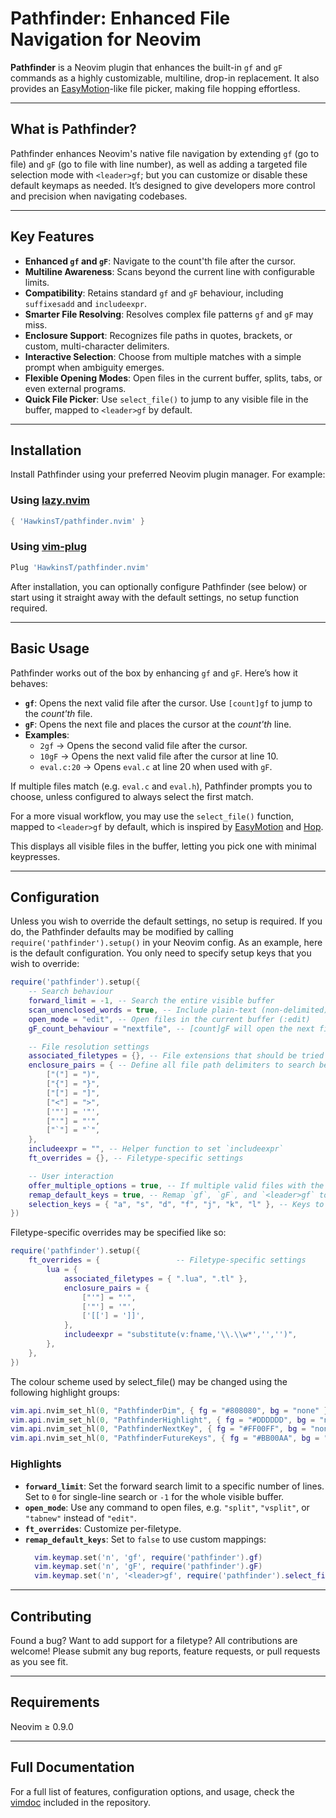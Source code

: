 # Pathfinder: Enhanced File Navigation for Neovim

**Pathfinder** is a Neovim plugin that enhances the built-in `gf` and `gF` commands as a highly customizable, multiline, drop-in replacement. It also provides an [EasyMotion](https://github.com/easymotion/vim-easymotion)-like file picker, making file hopping effortless.

---

## What is Pathfinder?

Pathfinder enhances Neovim's native file navigation by extending `gf` (go to file) and `gF` (go to file with line number), as well as adding a targeted file selection mode with `<leader>gf`; but you can customize or disable these default keymaps as needed. It’s designed to give developers more control and precision when navigating codebases.

---

## Key Features

- **Enhanced `gf` and `gF`**: Navigate to the count'th file after the cursor.
- **Multiline Awareness**: Scans beyond the current line with configurable limits.
- **Compatibility**: Retains standard `gf` and `gF` behaviour, including `suffixesadd` and `includeexpr`.
- **Smarter File Resolving**: Resolves complex file patterns `gf` and `gF` may miss.
- **Enclosure Support**: Recognizes file paths in quotes, brackets, or custom, multi-character delimiters.
- **Interactive Selection**: Choose from multiple matches with a simple prompt when ambiguity emerges.
- **Flexible Opening Modes**: Open files in the current buffer, splits, tabs, or even external programs.
- **Quick File Picker**: Use `select_file()` to jump to any visible file in the buffer, mapped to `<leader>gf` by default.

---

## Installation

Install Pathfinder using your preferred Neovim plugin manager. For example:

### Using [lazy.nvim](https://github.com/folke/lazy.nvim)

```lua
{ 'HawkinsT/pathfinder.nvim' }
```

### Using [vim-plug](https://github.com/junegunn/vim-plug)

```lua
Plug 'HawkinsT/pathfinder.nvim'
```

After installation, you can optionally configure Pathfinder (see below) or start using it straight away with the default settings, no setup function required.

---

## Basic Usage

Pathfinder works out of the box by enhancing `gf` and `gF`. Here’s how it behaves:

- **`gf`**: Opens the next valid file after the cursor. Use `[count]gf` to jump to the _count'th_ file.
- **`gF`**: Opens the next file and places the cursor at the _count'th_ line.
- **Examples**:
  - `2gf` → Opens the second valid file after the cursor.
  - `10gF` → Opens the next valid file after the cursor at line 10.
  - `eval.c:20` → Opens `eval.c` at line 20 when used with `gF`.

If multiple files match (e.g. `eval.c` and `eval.h`), Pathfinder prompts you to choose, unless configured to always select the first match.

For a more visual workflow, you may use the `select_file()` function, mapped to `<leader>gf` by default, which is inspired by [EasyMotion](https://github.com/easymotion/vim-easymotion) and [Hop](https://github.com/hadronized/hop.nvim).

This displays all visible files in the buffer, letting you pick one with minimal keypresses.

---

## Configuration

Unless you wish to override the default settings, no setup is required. If you do, the Pathfinder defaults may be modified by calling `require('pathfinder').setup()` in your Neovim config. As an example, here is the default configuration. You only need to specify setup keys that you wish to override:

```lua
require('pathfinder').setup({
	-- Search behaviour
	forward_limit = -1, -- Search the entire visible buffer
	scan_unenclosed_words = true, -- Include plain-text (non-delimited) file paths
	open_mode = "edit", -- Open files in the current buffer (:edit)
	gF_count_behaviour = "nextfile", -- [count]gF will open the next file at line `count`

	-- File resolution settings
	associated_filetypes = {}, -- File extensions that should be tried (also see `suffixesadd`)
	enclosure_pairs = { -- Define all file path delimiters to search between
		["("] = ")",
		["{"] = "}",
		["["] = "]",
		["<"] = ">",
		['"'] = '"',
		["'"] = "'",
		["`"] = "`",
	},
	includeexpr = "", -- Helper function to set `includeexpr`
	ft_overrides = {}, -- Filetype-specific settings

	-- User interaction
	offer_multiple_options = true, -- If multiple valid files with the same name are found, prompt for action
	remap_default_keys = true, -- Remap `gf`, `gF`, and `<leader>gf` to Pathfinder's functions
	selection_keys = { "a", "s", "d", "f", "j", "k", "l" }, -- Keys to use for selection in `select_file()`
})
```

Filetype-specific overrides may be specified like so:

```lua
require('pathfinder').setup({
    ft_overrides = {                 -- Filetype-specific settings
        lua = {
            associated_filetypes = { ".lua", ".tl" },
            enclosure_pairs = {
                ["'"] = "'",
                ['"'] = '"',
                ['[['] = ']]',
            },
            includeexpr = "substitute(v:fname,'\\.\\w*','','')",
        },
    },
})
```

The colour scheme used by select_file() may be changed using the following highlight groups:

```lua
vim.api.nvim_set_hl(0, "PathfinderDim", { fg = "#808080", bg = "none" })
vim.api.nvim_set_hl(0, "PathfinderHighlight", { fg = "#DDDDDD", bg = "none" })
vim.api.nvim_set_hl(0, "PathfinderNextKey", { fg = "#FF00FF", bg = "none" })
vim.api.nvim_set_hl(0, "PathfinderFutureKeys", { fg = "#BB00AA", bg = "none" })

```

### Highlights

- **`forward_limit`**: Set the forward search limit to a specific number of lines. Set to `0` for single-line search or `-1` for the whole visible buffer.
- **`open_mode`**: Use any command to open files, e.g. `"split"`, `"vsplit"`, or `"tabnew"` instead of `"edit"`.
- **`ft_overrides`**: Customize per-filetype.
- **`remap_default_keys`**: Set to `false` to use custom mappings:
  ```lua
    vim.keymap.set('n', 'gf', require('pathfinder').gf)
    vim.keymap.set('n', 'gF', require('pathfinder').gF)
    vim.keymap.set('n', '<leader>gf', require('pathfinder').select_file)
  ```

---

## Contributing

Found a bug? Want to add support for a filetype? All contributions are welcome! Please submit any bug reports, feature requests, or pull requests as you see fit.

---

## Requirements

Neovim ≥ 0.9.0

---

## Full Documentation

For a full list of features, configuration options, and usage, check the [vimdoc](doc/pathfinder.txt) included in the repository.
